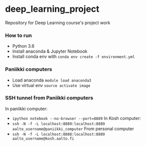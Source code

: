 # deep_learning_project
Repository for Deep Learning course's project work

### How to run
- Python 3.6
- Install anaconda & Jupyter Notebook
- Install conda env with `conda env create -f environment.yml`

### Paniikki computers
- Load anaconda `module load anaconda3`
- Use virtual env `source activate image`

### SSH tunnel from Paniikki computers
In paniikki computer:
- `ipython notebook --no-browser --port=8889`
In Kosh computer:
- `ssh -N -f -L localhost:8889:localhost:8889 aalto_username@paniikki_computer`
From personal computer
- `ssh -N -f -L localhost:8888:localhost:8889 aalto_username@kosh.aalto.fi`


